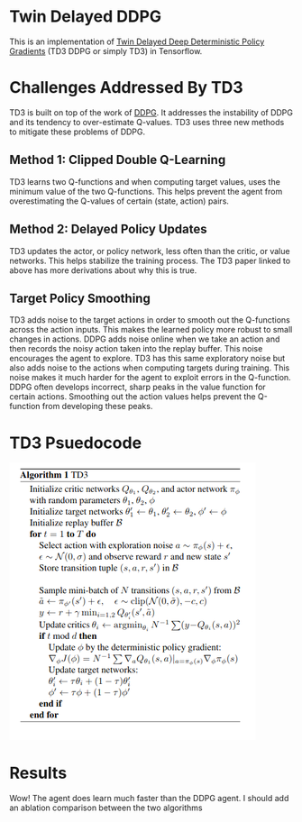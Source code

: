 # Twin Delayed DDPG
This is an implementation of [Twin Delayed Deep Deterministic Policy Gradients](https://arxiv.org/abs/1802.09477) (TD3 DDPG or simply TD3) in Tensorflow. 


# Challenges Addressed By TD3
TD3 is built on top of the work of [DDPG](https://arxiv.org/abs/1509.02971). It addresses the instability of DDPG and its tendency to over-estimate Q-values. TD3 uses three new methods to mitigate these problems of DDPG. 

## Method 1: Clipped Double Q-Learning 
TD3 learns two Q-functions and when computing target values, uses the minimum value of the two Q-functions. This helps prevent the agent from overestimating the Q-values of certain (state, action) pairs. 

## Method 2: Delayed Policy Updates 
TD3 updates the actor, or policy network, less often than the critic, or value networks. This helps stabilize the training process. The TD3 paper linked to above has more derivations about why this is true. 

## Target Policy Smoothing
TD3 adds noise to the target actions in order to smooth out the Q-functions across the action inputs. This makes the learned policy more robust to small changes in actions. DDPG adds noise online when we take an action and then records the noisy action taken into the replay buffer. This noise encourages the agent to explore. TD3 has this same exploratory noise but also adds noise to the actions when computing targets during training. This noise makes it much harder for the agent to exploit errors in the Q-function. DDPG often develops incorrect, sharp peaks in the value function for certain actions. Smoothing out the action values helps prevent the Q-function from developing these peaks. 

# TD3 Psuedocode
![](media/TD3_Pseudocode.png)

# Results 
Wow! The agent does learn much faster than the DDPG agent. I should add an ablation comparison between the two algorithms